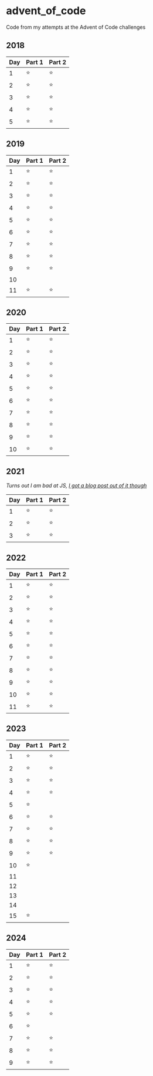 # advent_of_code

Code from my attempts at the Advent of Code challenges

## 2018

| Day | Part 1 | Part 2 |
|-----|--------|--------|
|  1  | :star: | :star: |
|  2  | :star: | :star: |
|  3  | :star: | :star: |
|  4  | :star: | :star: |
|  5  | :star: | :star: |

## 2019

| Day  | Part 1 | Part 2 |
|------|--------|--------|
|  1   | :star: | :star: |
|  2   | :star: | :star: |
|  3   | :star: | :star: |
|  4   | :star: | :star: |
|  5   | :star: | :star: |
|  6   | :star: | :star: |
|  7   | :star: | :star: |
|  8   | :star: | :star: |
|  9   | :star: | :star: |
|  10  |        |        |
|  11  | :star: | :star: |

## 2020

| Day  | Part 1 | Part 2 |
|------|--------|--------|
|  1   | :star: | :star: |
|  2   | :star: | :star: |
|  3   | :star: | :star: |
|  4   | :star: | :star: |
|  5   | :star: | :star: |
|  6   | :star: | :star: |
|  7   | :star: | :star: |
|  8   | :star: | :star: |
|  9   | :star: | :star: |
|  10  | :star: | :star: |

## 2021

*Turns out I am bad at JS, [I got a blog post out of it though](https://www.vaines.org/posts/2022-02-03-javascript-most-and-least-frequent-list-elements/)*

| Day  | Part 1 | Part 2 |
|------|--------|--------|
|  1   | :star: | :star: |
|  2   | :star: | :star: |
|  3   | :star: | :star: |

## 2022

| Day  | Part 1 | Part 2 |
|------|--------|--------|
|  1   | :star: | :star: |
|  2   | :star: | :star: |
|  3   | :star: | :star: |
|  4   | :star: | :star: |
|  5   | :star: | :star: |
|  6   | :star: | :star: |
|  7   | :star: | :star: |
|  8   | :star: | :star: |
|  9   | :star: | :star: |
|  10  | :star: | :star: |
|  11  | :star: | :star: |

## 2023

| Day  | Part 1 | Part 2 |
|------|--------|--------|
|  1   | :star: | :star: |
|  2   | :star: | :star: |
|  3   | :star: | :star: |
|  4   | :star: | :star: |
|  5   | :star: |        |
|  6   | :star: | :star: |
|  7   | :star: | :star: |
|  8   | :star: | :star: |
|  9   | :star: | :star: |
|  10  | :star: |        |
|  11  | | |
|  12  | | |
|  13  | | |
|  14  | | |
|  15  | :star: | |

## 2024

| Day  | Part 1 | Part 2 |
|------|--------|--------|
|  1   | :star: | :star: |
|  2   | :star: | :star: |
|  3   | :star: | :star: |
|  4   | :star: | :star: |
|  5   | :star: | :star: |
|  6   | :star: |  |
|  7   | :star: | :star: |
|  8   | :star: | :star: |
|  9   | :star: | :star: |
